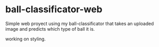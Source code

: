 # ball-classificator-web

Simple web proyect using my ball-classificator that takes an uploaded image and predicts which type of ball it is.

working on styling.
